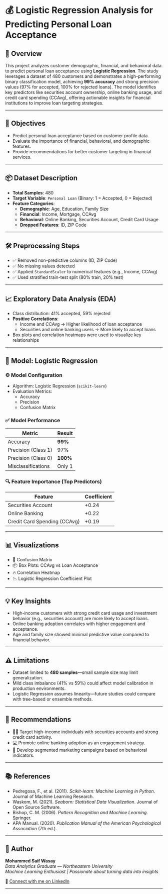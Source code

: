 # 💰 Logistic Regression Analysis for Predicting Personal Loan Acceptance

## 🧠 Overview

This project analyzes customer demographic, financial, and behavioral data to predict personal loan acceptance using **Logistic Regression**. The study leverages a dataset of 480 customers and demonstrates a high-performing binary classification model, achieving **99% accuracy** and strong precision values (97% for accepted, 100% for rejected loans). The model identifies key predictors like securities account ownership, online banking usage, and credit card spending (CCAvg), offering actionable insights for financial institutions to improve loan targeting strategies.

---

## 🎯 Objectives

- Predict personal loan acceptance based on customer profile data.
- Evaluate the importance of financial, behavioral, and demographic features.
- Provide recommendations for better customer targeting in financial services.

---

## 📦 Dataset Description

- **Total Samples**: 480
- **Target Variable**: `Personal Loan` (Binary: 1 = Accepted, 0 = Rejected)
- **Feature Categories**:
  - **Demographic**: Age, Education, Family Size
  - **Financial**: Income, Mortgage, CCAvg
  - **Behavioral**: Online Banking, Securities Account, Credit Card Usage
  - **Dropped Features**: ID, ZIP Code

---

## 🛠 Preprocessing Steps

- ✅ Removed non-predictive columns (ID, ZIP Code)
- ✅ No missing values detected
- ✅ Applied `StandardScaler` to numerical features (e.g., Income, CCAvg)
- ✅ Used stratified train-test split (80% train, 20% test)

---

## 📈 Exploratory Data Analysis (EDA)

- Class distribution: 41% accepted, 59% rejected
- **Positive Correlations**:
  - Income and CCAvg → Higher likelihood of loan acceptance
  - Securities and online banking users → More likely to accept loans
- Box plots and correlation heatmaps were used to visualize key relationships

---

## 🤖 Model: Logistic Regression

### ⚙️ Model Configuration
- Algorithm: Logistic Regression (`scikit-learn`)
- Evaluation Metrics:
  - Accuracy
  - Precision
  - Confusion Matrix

### ✅ Model Performance
| Metric            | Result         |
|------------------|----------------|
| Accuracy          | **99%**        |
| Precision (Class 1) | 97%           |
| Precision (Class 0) | **100%**       |
| Misclassifications | Only 1         |

### 🔍 Feature Importance (Top Predictors)
| Feature             | Coefficient |
|---------------------|-------------|
| Securities Account  | +0.24       |
| Online Banking      | +0.22       |
| Credit Card Spending (CCAvg) | +0.19   |

---

## 📊 Visualizations

- 🎯 Confusion Matrix
- 📦 Box Plots: CCAvg vs Loan Acceptance
- 🔥 Correlation Heatmap
- 📉 Logistic Regression Coefficient Plot

---

## 💡 Key Insights

- High-income customers with strong credit card usage and investment behavior (e.g., securities account) are more likely to accept loans.
- Online banking adoption correlates with higher engagement and acceptance.
- Age and family size showed minimal predictive value compared to financial behavior.

---

## ⚠️ Limitations

- Dataset limited to **480 samples**—small sample size may limit generalization.
- Mild class imbalance (41% vs 59%) could affect model calibration in production environments.
- Logistic Regression assumes linearity—future studies could compare with tree-based or ensemble methods.

---

## 📌 Recommendations

- 🧑‍💼 Target high-income individuals with securities accounts and strong credit card activity.
- 💻 Promote online banking adoption as an engagement strategy.
- 🎯 Develop segmented marketing campaigns based on behavioral indicators.

---

## 📚 References

- Pedregosa, F., et al. (2011). *Scikit-learn: Machine Learning in Python*. Journal of Machine Learning Research.
- Waskom, M. (2021). *Seaborn: Statistical Data Visualization*. Journal of Open Source Software.
- Bishop, C. M. (2006). *Pattern Recognition and Machine Learning*. Springer.
- APA Manual. (2020). *Publication Manual of the American Psychological Association* (7th ed.).

---

## 🧠 Author  
**Mohammed Saif Wasay**  
*Data Analytics Graduate — Northeastern University*  
*Machine Learning Enthusiast | Passionate about turning data into insights*

🔗 [Connect with me on LinkedIn](https://www.linkedin.com/in/mohammed-saif-wasay-4b3b64199/)

---
